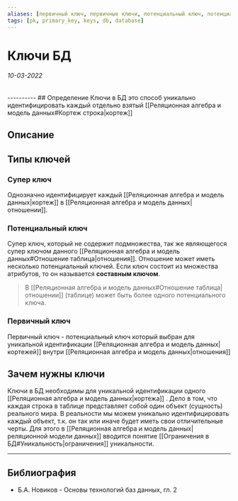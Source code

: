 ```yaml
---
aliases: [первичный ключ, первичные ключи, потенциальный ключ, потенциальные ключи, ключ, pk, primary key, foreign key, keys, ключи бд, внешний ключ, внешние ключи, внешних ключей]
tags: [pk, primary_key, keys, db, database]
---
```

# Ключи БД
<h6>10-03-2022</h6>
----------
## Определение
Ключи в БД это способ уникально идентифицировать каждый отдельно взятый [[Реляционная алгебра и модель данных#Кортеж строка|кортеж]]

## Описание

## Типы ключей

### Супер ключ
Однозначно идентифицирует каждый [[Реляционная алгебра и модель данных|кортеж]] в [[Реляционная алгебра и модель данных|отношении]].

### Потенциальный ключ
Супер ключ, который не содержит подмножества, так же являющегося супер ключом данного [[Реляционная алгебра и модель данных#Отношение таблица|отношения]].
 Отношение может иметь несколько потенциальный ключей. Если ключ состоит из множества атрибутов, то он называется **составным ключом**.
 > В [[Реляционная алгебра и модель данных#Отношение таблица|отношении]] (таблице) может быть более одного потенциального ключа.


### Первичный ключ
Первичный ключ - потенциальный ключ который выбран для уникальной идентификации [[Реляционная алгебра и модель данных|кортежей]] внутри [[Реляционная алгебра и модель данных|отношения]]

## Зачем нужны ключи
Ключи в БД необходимы для уникальной идентификации одного [[Реляционная алгебра и модель данных|кортежа]] . Дело в том, что каждая строка в таблице представляет собой один объект (сущность) реального мира. В реальности мы можем уникально идентифицировать каждый объект, т.к. он так или иначе будет иметь свои отличительные черты. Для этого в [[Реляционная алгебра и модель данных|реляционной модели данных]] вводится понятие [[Ограничения в БД#Уникальность|ограничения]] уникальности.

---
## Библиография
- Б.А. Новиков - Основы технологий баз данных, гл. 2